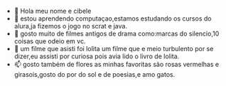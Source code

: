 - 👋 Hola meu nome e cibele
- 👀 estou aprendendo computaçao,estamos estudando os cursos do alura,ja fizemos o jogo no scrat e java.
- 🌱 gosto muito de filmes antigos de drama como:marcas do silencio,10 coisas que odeio em vc.
- 💞️ um filme que asisti foi lolita um filme que e meio turbulento por se dizer,eu assisti por curiosa pois avia lido o livro de lolita.
- 📫 gosto também de flores as minhas favoritas são rosas vermelhas e girasois,gosto do por do sol e de poesias,e amo gatos.
<!---
cibelehenemann/cibelehenemann is a ✨ special ✨ repository because its `README.md` (this file) appears on your GitHub profile.
You can click the Preview link to take a look at your changes.
--->
